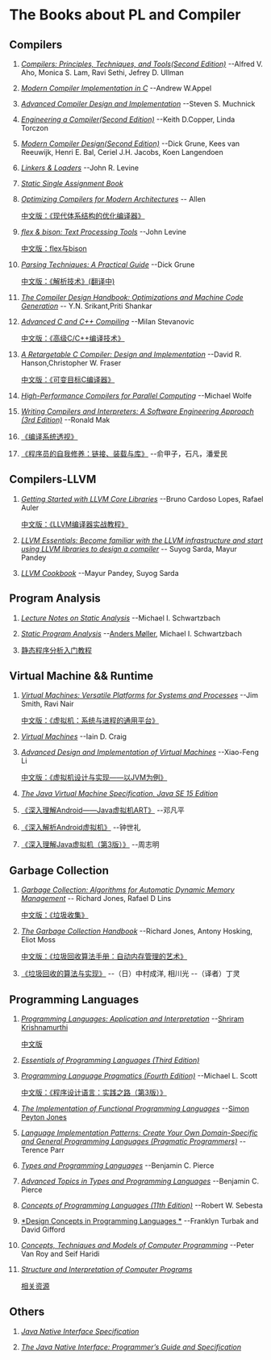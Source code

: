 # The Books about PL and Compiler

## Compilers

1. [*Compilers: Principles, Techniques, and Tools(Second Edition)*](https://www.amazon.com/dp/0321486811/) --Alfred V. Aho, Monica S. Lam, Ravi Sethi, Jefrey D. Ullman

2. [*Modern Compiler Implementation in C*](https://www.amazon.com/dp/0521607655/) --Andrew W.Appel

3. [*Advanced Compiler Design and Implementation*](https://www.amazon.com/dp/1558603204/) --Steven S. Muchnick

4. [*Engineering a Compiler(Second Edition)*](https://www.amazon.com/dp/012088478X/) --Keith D.Copper, Linda Torczon

5. [*Modern Compiler Design(Second Edition)*](https://www.amazon.com/dp/149394472X) --Dick Grune, Kees van Reeuwijk, Henri E. Bal, Ceriel J.H. Jacobs, Koen Langendoen

6. [*Linkers & Loaders*](https://www.amazon.com/dp/1558604960/) --John R. Levine

7. [*Static Single Assignment Book*](http://ssabook.gforge.inria.fr/latest/book.pdf)

8. [*Optimizing Compilers for Modern Architectures*](https://www.amazon.com/dp/8181473663/) -- Allen

    [中文版：《现代体系结构的优化编译器》](https://book.douban.com/subject/1171448/)

9. [*flex & bison: Text Processing Tools*](https://www.amazon.com/dp/0596155972/) --John Levine

    [中文版：flex与bison](https://book.douban.com/subject/6109479/)

10. [*Parsing Techniques: A Practical Guide*](https://www.amazon.com/dp/B01B996XWO/) --Dick Grune

    [中文版：《解析技术》(翻译中)](https://github.com/duguying/parsing-techniques)

11. [*The Compiler Design Handbook: Optimizations and Machine Code Generation*](https://www.amazon.com/dp/B00A8SLYK4/) -- Y.N. Srikant,Priti Shankar

12. [*Advanced C and C++ Compiling*](https://www.amazon.com/dp/B01HXFLQH0/) --Milan Stevanovic

    [中文版：《高级C/C++编译技术》](https://book.douban.com/subject/26414485/)

13. [*A Retargetable C Compiler: Design and Implementation*](https://www.amazon.com/dp/0805316701/) --David R. Hanson,Christopher W. Fraser

    [中文版：《可变目标C编译器》](https://book.douban.com/subject/26915591/)

14. [*High-Performance Compilers for Parallel Computing*](https://www.amazon.com/dp/0805327304) --Michael Wolfe

15. [*Writing Compilers and Interpreters: A Software Engineering Approach (3rd Edition)*](https://www.amazon.com/dp/0470177071/) --Ronald Mak

16. [《编译系统透视》](https://book.douban.com/subject/26762311/)

17. [《程序员的自我修养：链接、装载与库》](https://book.douban.com/subject/3652388/)  --俞甲子，石凡，潘爱民

## Compilers-LLVM

1. [*Getting Started with LLVM Core Libraries*](https://www.amazon.com/dp/1782166920/) --Bruno Cardoso Lopes, Rafael Auler

   [中文版：《LLVM编译器实战教程》](https://book.douban.com/subject/34802579/)

2. [*LLVM Essentials: Become familiar with the LLVM infrastructure and start using LLVM libraries to design a compiler*](https://www.amazon.com/dp/1785280805/) -- Suyog Sarda, Mayur Pandey

3. [*LLVM Cookbook*](https://www.amazon.com/dp/178528598X/) --Mayur Pandey, Suyog Sarda

## Program Analysis

1. [*Lecture Notes on Static Analysis*](https://lara.epfl.ch/w/_media/sav08:schwartzbach.pdf) --Michael I. Schwartzbach

2. [*Static Program Analysis*](https://cs.au.dk/~amoeller/spa/) --[Anders Møller](https://cs.au.dk/~amoeller/), Michael I. Schwartzbach

3. [静态程序分析入门教程](https://github.com/RangerNJU/Static-Program-Analysis-Book)

## Virtual Machine && Runtime

1. [*Virtual Machines: Versatile Platforms for Systems and Processes*](https://www.amazon.com/dp/1558609105) --Jim Smith, Ravi Nair

    [中文版：《虚拟机：系统与进程的通用平台》](https://book.douban.com/subject/3611865/)

2. [*Virtual Machines*](https://www.amazon.com/dp/1852339691) --Iain D. Craig

3. [*Advanced Design and Implementation of Virtual Machines*](https://www.amazon.com/dp/B01MXZWNQP/) --Xiao-Feng Li

    [中文版：《虚拟机设计与实现——以JVM为例》](https://book.douban.com/subject/34935105/)

4. [*The Java Virtual Machine Specification, Java SE 15 Edition*](https://docs.oracle.com/javase/specs/jvms/se15/jvms15.pdf)

5. [《深入理解Android——Java虚拟机ART》](https://book.douban.com/subject/33390277/) --邓凡平

6. [《深入解析Android虚拟机》](https://book.douban.com/subject/30160468/) --钟世礼

7. [《深入理解Java虚拟机（第3版）》](https://book.douban.com/subject/34907497/) --周志明

## Garbage Collection

1. [*Garbage Collection:  Algorithms for Automatic Dynamic Memory Management*](https://book.douban.com/subject/2135376/) -- Richard Jones, Rafael D Lins

    [中文版：《垃圾收集》](https://book.douban.com/subject/1157908/)

2. [*The Garbage Collection Handbook*](http://gchandbook.org/) --Richard Jones, Antony Hosking, Eliot Moss

    [中文版：《垃圾回收算法手册：自动内存管理的艺术》](https://book.douban.com/subject/26740958/)

3. [《垃圾回收的算法与实现》](https://book.douban.com/subject/26821357/) --（日）中村成洋, 相川光 --（译者）丁灵


## Programming Languages

1. [*Programming Languages: Application and Interpretation*](https://www.plai.org/) --[Shriram Krishnamurthi](https://cs.brown.edu/~sk/)

    [中文版](https://github.com/lotuc/PLAI-cn)

2. [*Essentials of Programming Languages (Third Edition)*](http://www.eopl3.com/)

3. [*Programming Language Pragmatics (Fourth Edition)*](https://book.douban.com/subject/26424018/) --Michael L. Scott

    [中文版：《程序设计语言：实践之路（第3版）》](https://book.douban.com/subject/10802357/)

4. [*The Implementation of Functional Programming Languages*](https://www.microsoft.com/en-us/research/publication/the-implementation-of-functional-programming-languages/?from=http%3A%2F%2Fresearch.microsoft.com%2Fen-us%2Fum%2Fpeople%2Fsimonpj%2Fpapers%2Fslpj-book-1987%2F) --[Simon Peyton Jones](https://www.microsoft.com/en-us/research/people/simonpj/)

5. [*Language Implementation Patterns: Create Your Own Domain-Specific and General Programming Languages (Pragmatic Programmers)*](https://www.amazon.com/dp/193435645X/) --Terence Parr

6. [*Types and Programming Languages*](https://www.amazon.com/dp/0262162091/) --Benjamin C. Pierce

7. [*Advanced Topics in Types and Programming Languages*](https://www.amazon.com/dp/B008UZ02BE/) --Benjamin C. Pierce

8. [*Concepts of Programming Languages (11th Edition)*](https://www.amazon.com/dp/9353438896) --Robert W. Sebesta

9. [*Design Concepts in Programming Languages *](http://dcpl.mit.edu/) --Franklyn Turbak and David Gifford

10. [*Concepts, Techniques and Models of Computer Programming*](https://www.info.ucl.ac.be/~pvr/book.html) --Peter Van Roy and Seif Haridi

11. [*Structure and Interpretation of Computer Programs*](https://mitpress.mit.edu/books/structure-and-interpretation-computer-programs)

    [相关资源](https://github.com/DeathKing/Learning-SICP)

## Others

1. [*Java Native Interface Specification*](https://docs.oracle.com/en/java/javase/14/docs/specs/jni/index.html)

2. [*The Java Native Interface: Programmer’s Guide and Specification*](https://www.oreilly.com/library/view/javatm-native-interface/0201325772/)